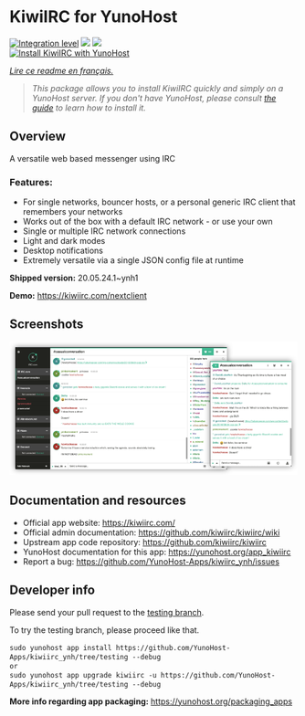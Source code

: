<!--
N.B.: This README was automatically generated by https://github.com/YunoHost/apps/tree/master/tools/README-generator
It shall NOT be edited by hand.
-->

# KiwiIRC for YunoHost

[![Integration level](https://dash.yunohost.org/integration/kiwiirc.svg)](https://dash.yunohost.org/appci/app/kiwiirc) ![](https://ci-apps.yunohost.org/ci/badges/kiwiirc.status.svg) ![](https://ci-apps.yunohost.org/ci/badges/kiwiirc.maintain.svg)  
[![Install KiwiIRC with YunoHost](https://install-app.yunohost.org/install-with-yunohost.svg)](https://install-app.yunohost.org/?app=kiwiirc)

*[Lire ce readme en français.](./README_fr.md)*

> *This package allows you to install KiwiIRC quickly and simply on a YunoHost server.
If you don't have YunoHost, please consult [the guide](https://yunohost.org/#/install) to learn how to install it.*

## Overview

A versatile web based messenger using IRC

### Features:

- For single networks, bouncer hosts, or a personal generic IRC client that remembers your networks
- Works out of the box with a default IRC network - or use your own
- Single or multiple IRC network connections
- Light and dark modes
- Desktop notifications
- Extremely versatile via a single JSON config file at runtime


**Shipped version:** 20.05.24.1~ynh1

**Demo:** https://kiwiirc.com/nextclient

## Screenshots

![](./doc/screenshots/screenshot.png)

## Documentation and resources

* Official app website: https://kiwiirc.com/
* Official admin documentation: https://github.com/kiwiirc/kiwiirc/wiki
* Upstream app code repository: https://github.com/kiwiirc/kiwiirc
* YunoHost documentation for this app: https://yunohost.org/app_kiwiirc
* Report a bug: https://github.com/YunoHost-Apps/kiwiirc_ynh/issues

## Developer info

Please send your pull request to the [testing branch](https://github.com/YunoHost-Apps/kiwiirc_ynh/tree/testing).

To try the testing branch, please proceed like that.
```
sudo yunohost app install https://github.com/YunoHost-Apps/kiwiirc_ynh/tree/testing --debug
or
sudo yunohost app upgrade kiwiirc -u https://github.com/YunoHost-Apps/kiwiirc_ynh/tree/testing --debug
```

**More info regarding app packaging:** https://yunohost.org/packaging_apps